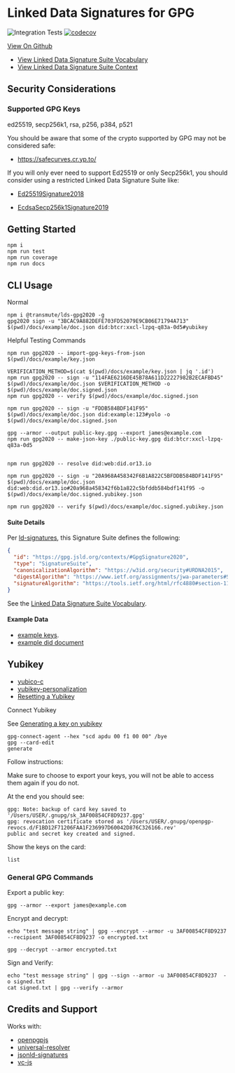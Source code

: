 # Linked Data Signatures for GPG


![Integration Tests](https://github.com/transmute-industries/lds-gpg2020/workflows/Integration%20Tests/badge.svg) [![codecov](https://codecov.io/gh/transmute-industries/lds-gpg2020/branch/master/graph/badge.svg)](https://codecov.io/gh/transmute-industries/lds-gpg2020)


[View On Github](https://github.com/transmute-industries/lds-gpg2020)

- [View Linked Data Signature Suite Vocabulary](https://gpg.jsld.org/contexts/)
- [View Linked Data Signature Suite Context](https://gpg.jsld.org/contexts/lds-gpg2020-v0.0.jsonld)

## Security Considerations

### Supported GPG Keys

ed25519, secp256k1, rsa, p256, p384, p521

You should be aware that some of the crypto supported by GPG may not be considered safe:

- https://safecurves.cr.yp.to/

If you will only ever need to support Ed25519 or only Secp256k1, you should consider using a restricted Linked Data Signature Suite like:

- [Ed25519Signature2018](https://github.com/digitalbazaar/jsonld-signatures/blob/master/lib/suites/Ed25519Signature2018.js)

- [EcdsaSecp256k1Signature2019](https://github.com/decentralized-identity/lds-ecdsa-secp256k1-2019.js)

## Getting Started

```
npm i
npm run test
npm run coverage
npm run docs
```

## CLI Usage

Normal

```
npm i @transmute/lds-gpg2020 -g
gpg2020 sign -u "3BCAC9A882DEFE703FD52079E9CB06E71794A713" $(pwd)/docs/example/doc.json did:btcr:xxcl-lzpq-q83a-0d5#yubikey
```

Helpful Testing Commands

```
npm run gpg2020 -- import-gpg-keys-from-json $(pwd)/docs/example/key.json

VERIFICATION_METHOD=$(cat $(pwd)/docs/example/key.json | jq '.id')
npm run gpg2020 -- sign -u "114FAE6216DE45B78A611D22227982B2ECAFBD45" $(pwd)/docs/example/doc.json $VERIFICATION_METHOD -o $(pwd)/docs/example/doc.signed.json
npm run gpg2020 -- verify $(pwd)/docs/example/doc.signed.json

npm run gpg2020 -- sign -u "FDDB584BDF141F95" $(pwd)/docs/example/doc.json did:example:123#yolo -o $(pwd)/docs/example/doc.signed.json

gpg --armor --output public-key.gpg --export james@example.com
npm run gpg2020 -- make-json-key ./public-key.gpg did:btcr:xxcl-lzpq-q83a-0d5


npm run gpg2020 -- resolve did:web:did.or13.io

npm run gpg2020 -- sign -u "20A968A458342F6B1A822C5BFDDB584BDF141F95" $(pwd)/docs/example/doc.json  did:web:did.or13.io#20a968a458342f6b1a822c5bfddb584bdf141f95 -o $(pwd)/docs/example/doc.signed.yubikey.json

npm run gpg2020 -- verify $(pwd)/docs/example/doc.signed.yubikey.json

```

#### Suite Details

Per [ld-signatures](https://w3c-dvcg.github.io/ld-signatures/#signature-suites), this Signature Suite defines the following:

```json
{
  "id": "https://gpg.jsld.org/contexts/#GpgSignature2020",
  "type": "SignatureSuite",
  "canonicalizationAlgorithm": "https://w3id.org/security#URDNA2015",
  "digestAlgorithm": "https://www.ietf.org/assignments/jwa-parameters#SHA256",
  "signatureAlgorithm": "https://tools.ietf.org/html/rfc4880#section-11.4"
}
```

See the [Linked Data Signature Suite Vocabulary](https://gpg.jsld.org/contexts/).

#### Example Data

- [example keys](https://gpg.jsld.org/example/didDocGpgKeys.json).
- [example did document](https://gpg.jsld.org/example/didDoc.json)

## Yubikey

- [yubico-c](https://developers.yubico.com/yubico-c/)
- [yubikey-personalization](https://developers.yubico.com/yubikey-personalization/)
- [Resetting a Yubikey](https://support.yubico.com/support/solutions/articles/15000006421-resetting-the-openpgp-applet-on-the-yubikey)

Connect Yubikey

See [Generating a key on yubikey](https://support.yubico.com/support/solutions/articles/15000006420-using-your-yubikey-with-openpgp#Generating_Your_PGP_Key_Directly_on_Your_YubiKeyttvb3m)

```
gpg-connect-agent --hex "scd apdu 00 f1 00 00" /bye
gpg --card-edit
generate
```

Follow instructions:

Make sure to choose to export your keys, you will not be able to access them again if you do not.

At the end you should see:

```
gpg: Note: backup of card key saved to '/Users/USER/.gnupg/sk_3AF00854CF8D9237.gpg'
gpg: revocation certificate stored as '/Users/USER/.gnupg/openpgp-revocs.d/F1BD12F71206FAA1F236997D60042D876C326166.rev'
public and secret key created and signed.
```

Show the keys on the card:

```
list
```

### General GPG Commands

Export a public key:

```
gpg --armor --export james@example.com

```

Encrypt and decrypt:

```
echo "test message string" | gpg --encrypt --armor -u 3AF00854CF8D9237 --recipient 3AF00854CF8D9237 -o encrypted.txt

gpg --decrypt --armor encrypted.txt
```

Sign and Verify:

```
echo "test message string" | gpg --sign --armor -u 3AF00854CF8D9237  -o signed.txt
cat signed.txt | gpg --verify --armor
```

## Credits and Support

Works with:

- [openpgpjs](https://github.com/openpgpjs/openpgpjs)
- [universal-resolver](https://github.com/decentralized-identity/universal-resolver)
- [jsonld-signatures](https://github.com/digitalbazaar/jsonld-signatures)
- [vc-js](https://github.com/digitalbazaar/vc-js)

